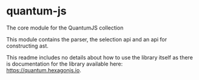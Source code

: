 # quantum-js

The core module for the QuantumJS collection

This module contains the parser, the selection api and an api for constructing ast.

This readme includes no details about how to use the library itself as there is documentation for the library available here: https://quantum.hexagonjs.io.